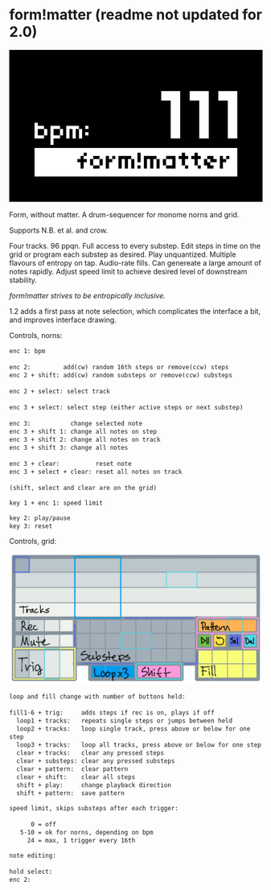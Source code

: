 # form!matter (readme not updated for 2.0)


![form_without_matter](screenshot.png)


Form, without matter. A drum-sequencer for monome norns and grid.

Supports N.B. et al. and crow.

Four tracks. 96 ppqn. Full access to every substep. Edit steps in time on the grid or program each substep as desired. Play unquantized. Multiple flavours of entropy on tap. Audio-rate fills. Can genereate a large amount of notes rapidly. Adjust speed limit to achieve desired level of downstream stability. 

*form!matter strives to be entropically inclusive.*  

1.2 adds a first pass at note selection, which complicates the interface a bit, and improves interface drawing.

Controls, norns:
```
enc 1: bpm 

enc 2:         add(cw) random 16th steps or remove(ccw) steps  
enc 2 + shift: add(cw) random substeps or remove(ccw) substeps

enc 2 + select: select track

enc 3 + select: select step (either active steps or next substep)

enc 3:           change selected note
enc 3 + shift 1: change all notes on step
enc 3 + shift 2: change all notes on track
enc 3 + shift 3: change all notes

enc 3 + clear:          reset note
enc 3 + select + clear: reset all notes on track

(shift, select and clear are on the grid)
```
```
key 1 + enc 1: speed limit
```
```
key 2: play/pause  
key 3: reset
```

Controls, grid:

![form_without_matter](form_without_matter_grid.jpg)

```
loop and fill change with number of buttons held:

fill1-6 + trig:     adds steps if rec is on, plays if off
  loop1 + tracks:   repeats single steps or jumps between held
  loop2 + tracks:   loop single track, press above or below for one step
  loop3 + tracks:   loop all tracks, press above or below for one step
  clear + tracks:   clear any pressed steps
  clear + substeps: clear any pressed substeps
  clear + pattern:  clear pattern
  clear + shift:    clear all steps
  shift + play:     change playback direction
  shift + pattern:  save pattern
```
```
speed limit, skips substeps after each trigger:

      0 = off
   5-10 = ok for norns, depending on bpm
     24 = max, 1 trigger every 16th
```
```
note editing:

hold select:
enc 2: 






```

